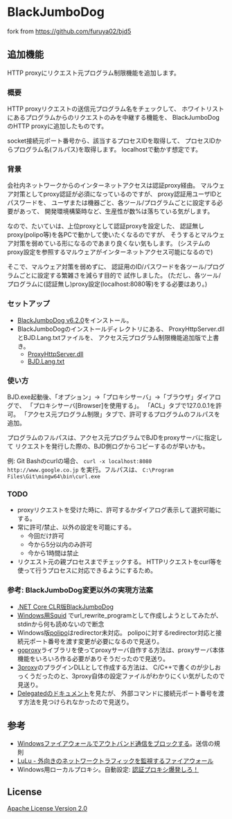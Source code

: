 BlackJumboDog
=============
fork from https://github.com/furuya02/bjd5

## 追加機能
HTTP proxyにリクエスト元プログラム制限機能を追加します。

### 概要
HTTP proxyリクエストの送信元プログラム名をチェックして、
ホワイトリストにあるプログラムからのリクエストのみを中継する機能を、
BlackJumboDogのHTTP proxyに追加したものです。

socket接続元ポート番号から、該当するプロセスIDを取得して、
プロセスIDからプログラム名(フルパス)を取得します。
localhostで動かす想定です。

### 背景
会社内ネットワークからのインターネットアクセスは認証proxy経由。
マルウェア対策としてproxy認証が必須になっているのですが、
proxy認証用ユーザIDとパスワードを、
ユーザまたは機器ごと、各ツール/プログラムごとに設定する必要があって、
開発環境構築時など、生産性が数%は落ちている気がします。

なので、たいていは、上位proxyとして認証proxyを設定した、
認証無しproxy(polipo等)を各PCで動かして使いたくなるのですが、
そうするとマルウェア対策を弱めている形になるのであまり良くない気もします。
(システムのproxy設定を参照するマルウェアがインターネットアクセス可能になるので)

そこで、マルウェア対策を弱めずに、
認証用のID/パスワードを各ツール/プログラムごとに設定する繁雑さを減らす目的で
試作しました。
(ただし、各ツール/プログラムに(認証無し)proxy設定(localhost:8080等)をする必要はあり。)

### セットアップ
* [BlackJumboDog v6.2.0](https://forest.watch.impress.co.jp/library/software/blackjmbdog/)をインストール。
* BlackJumboDogのインストールディレクトリにある、
  ProxyHttpServer.dllとBJD.Lang.txtファイルを、
  アクセス元プログラム制限機能追加版で上書き。
  * [ProxyHttpServer.dll](https://github.com/deton/bjd5/releases)
  * [BJD.Lang.txt](https://github.com/deton/bjd5/blob/master/SetupFiles/BJD.Lang.txt)

### 使い方
BJD.exe起動後、「オプション」→「プロキシサーバ」→「ブラウザ」ダイアログで、
「プロキシサーバ[Browser]を使用する」。
「ACL」タブで127.0.0.1を許可。
「アクセス元プログラム制限」タブで、許可するプログラムのフルパスを追加。

プログラムのフルパスは、アクセス元プログラムでBJDをproxyサーバに指定して
リクエストを発行した際の、BJD側ログからコピーするのが早いかも。

例: Git Bashのcurlの場合、
`curl -x localhost:8080 http://www.google.co.jp`
を実行。フルパスは、
`C:\Program Files\Git\mingw64\bin\curl.exe`

### TODO
* proxyリクエストを受けた時に、許可するかダイアログ表示して選択可能にする。
* 常に許可/禁止、以外の設定を可能にする。
  * 今回だけ許可
  * 今から5分以内のみ許可
  * 今から1時間は禁止
* リクエスト元の親プロセスまでチェックする。
  HTTPリクエストをcurl等を使って行うプロセスに対応できるようにするため。

### 参考: BlackJumboDog変更以外の実現方法案
* [.NET Core CLR版BlackJumboDog](https://github.com/darkcrash/bjd5)
* [Windows用Squid](http://squid.diladele.com/)
  でurl_rewrite_programとして作成しようとしてみたが、
  stdinから何も読めないので断念
* Windows版[polipo](https://github.com/jech/polipo)はredirector未対応。
  polipoに対するredirector対応と接続元ポート番号を渡す変更が必要になるので見送り。
* [goproxy](https://github.com/elazarl/goproxy)ライブラリを使ってproxyサーバ自作する方法は、proxyサーバ本体機能をいろいろ作る必要がありそうだったので見送り。
* [3proxy](http://3proxy.ru)のプラグインDLLとして作成する方法は、
  C/C++で書くのが少しおっくうだったのと、3proxy自体の設定ファイルがわかりにくい気がしたので見送り。
* [Delegatedのドキュメント](https://i-red.info/docs/Manual.htm?AUTHORIZER)を見たが、
  外部コマンドに接続元ポート番号を渡す方法を見つけられなかったので見送り。

## 参考
* [Windowsファイアウォールでアウトバンド通信をブロックする](http://www.atmarkit.co.jp/fwin2k/win2ktips/892vistafwout/vistafwout.html)。送信の規則
* [LuLu - 外向きのネットワークトラフィックを監視するファイアウォール](https://www.moongift.jp/2018/02/lulu-%e5%a4%96%e5%90%91%e3%81%8d%e3%81%ae%e3%83%8d%e3%83%83%e3%83%88%e3%83%af%e3%83%bc%e3%82%af%e3%83%88%e3%83%a9%e3%83%95%e3%82%a3%e3%83%83%e3%82%af%e3%82%92%e7%9b%a3%e8%a6%96%e3%81%99%e3%82%8b/)
* Windows用ローカルプロキシ。自動設定: [認証プロキシ爆発しろ！](http://ipponshimeji.cocolog-nifty.com/blog/2017/01/post-0ce6.html)

## License
[Apache License Version 2.0](LICENSE)
